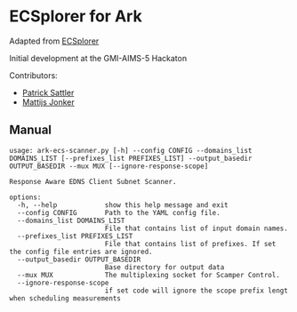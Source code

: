# ECSplorer for Ark

Adapted from [ECSplorer](https://github.com/tumi8/ECSplorer)

Initial development at the GMI-AIMS-5 Hackaton

Contributors:
- [Patrick Sattler](https://github.com/sattler)
- [Mattijs Jonker](https://github.com/mattijsjonker)

## Manual

```
usage: ark-ecs-scanner.py [-h] --config CONFIG --domains_list DOMAINS_LIST [--prefixes_list PREFIXES_LIST] --output_basedir OUTPUT_BASEDIR --mux MUX [--ignore-response-scope]

Response Aware EDNS Client Subnet Scanner.

options:
  -h, --help            show this help message and exit
  --config CONFIG       Path to the YAML config file.
  --domains_list DOMAINS_LIST
                        File that contains list of input domain names.
  --prefixes_list PREFIXES_LIST
                        File that contains list of prefixes. If set the config file entries are ignored.
  --output_basedir OUTPUT_BASEDIR
                        Base directory for output data
  --mux MUX             The multiplexing socket for Scamper Control.
  --ignore-response-scope
                        if set code will ignore the scope prefix lengt when scheduling measurements
```